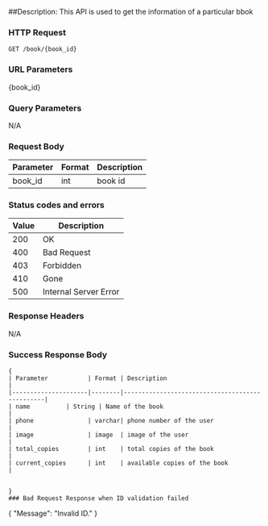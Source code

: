 ##Description: This API is used to get the information of a particular bbok

### HTTP Request
`GET /book/{book_id} `

### URL Parameters
{book_id}

### Query Parameters
N/A


### Request Body
| Parameter | Format | Description                                |
|-----------|--------|--------------------------------------------|
| book_id   | int    | book id                                    |


### Status codes and errors
| Value | Description           |
|-------|-----------------------|
| 200   | OK                    |
| 400   | Bad Request           |
| 403   | Forbidden             |
| 410   | Gone                  |
| 500   | Internal Server Error |

### Response Headers
N/A

### Success Response Body
```
{
| Parameter           | Format | Description                                    |
|---------------------|--------|------------------------------------------------|
| name		    | String | Name of the book                               |
| phone               | varchar| phone number of the user                       |
| image               | image  | image of the user                              |  
| total_copies        | int    | total copies of the book                       |
| current_copies      | int    | available copies of the book                   |


}
### Bad Request Response when ID validation failed
```
{
    "Message": "Invalid ID."
}
```

```